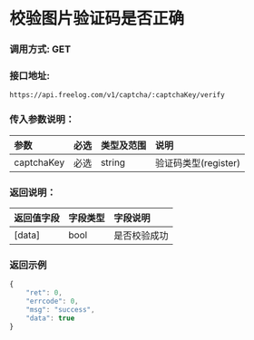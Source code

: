 # 校验图片验证码是否正确

### 调用方式: GET

### 接口地址:

```
https://api.freelog.com/v1/captcha/:captchaKey/verify
```

### 传入参数说明：

| 参数 | 必选 | 类型及范围 | 说明 |
| :--- | :--- | :--- | :--- |
|captchaKey|必选|string|验证码类型(register)|


### 返回说明：

| 返回值字段 | 字段类型 | 字段说明 |
| :--- | :--- | :--- |
| [data] | bool | 是否校验成功 |


### 返回示例

```js
{
    "ret": 0,
    "errcode": 0,
    "msg": "success",
    "data": true
}
```
